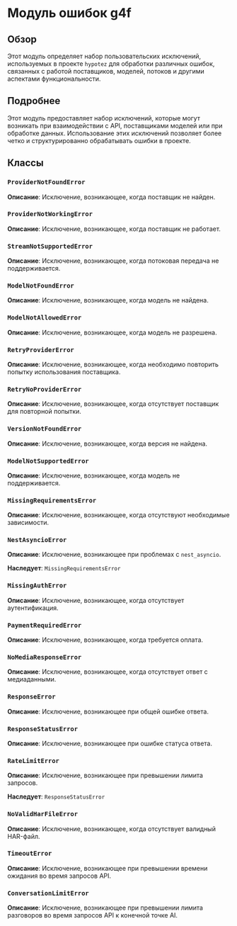 # Модуль ошибок g4f

## Обзор

Этот модуль определяет набор пользовательских исключений, используемых в проекте `hypotez` для обработки различных ошибок, связанных с работой поставщиков, моделей, потоков и другими аспектами функциональности.

## Подробнее

Этот модуль предоставляет набор исключений, которые могут возникать при взаимодействии с API, поставщиками моделей или при обработке данных. Использование этих исключений позволяет более четко и структурированно обрабатывать ошибки в проекте.

## Классы

### `ProviderNotFoundError`

**Описание**: Исключение, возникающее, когда поставщик не найден.

### `ProviderNotWorkingError`

**Описание**: Исключение, возникающее, когда поставщик не работает.

### `StreamNotSupportedError`

**Описание**: Исключение, возникающее, когда потоковая передача не поддерживается.

### `ModelNotFoundError`

**Описание**: Исключение, возникающее, когда модель не найдена.

### `ModelNotAllowedError`

**Описание**: Исключение, возникающее, когда модель не разрешена.

### `RetryProviderError`

**Описание**: Исключение, возникающее, когда необходимо повторить попытку использования поставщика.

### `RetryNoProviderError`

**Описание**: Исключение, возникающее, когда отсутствует поставщик для повторной попытки.

### `VersionNotFoundError`

**Описание**: Исключение, возникающее, когда версия не найдена.

### `ModelNotSupportedError`

**Описание**: Исключение, возникающее, когда модель не поддерживается.

### `MissingRequirementsError`

**Описание**: Исключение, возникающее, когда отсутствуют необходимые зависимости.

### `NestAsyncioError`

**Описание**: Исключение, возникающее при проблемах с `nest_asyncio`.

**Наследует**: `MissingRequirementsError`

### `MissingAuthError`

**Описание**: Исключение, возникающее, когда отсутствует аутентификация.

### `PaymentRequiredError`

**Описание**: Исключение, возникающее, когда требуется оплата.

### `NoMediaResponseError`

**Описание**: Исключение, возникающее, когда отсутствует ответ с медиаданными.

### `ResponseError`

**Описание**: Исключение, возникающее при общей ошибке ответа.

### `ResponseStatusError`

**Описание**: Исключение, возникающее при ошибке статуса ответа.

### `RateLimitError`

**Описание**: Исключение, возникающее при превышении лимита запросов.

**Наследует**: `ResponseStatusError`

### `NoValidHarFileError`

**Описание**: Исключение, возникающее, когда отсутствует валидный HAR-файл.

### `TimeoutError`

**Описание**: Исключение, возникающее при превышении времени ожидания во время запросов API.

### `ConversationLimitError`

**Описание**: Исключение, возникающее при превышении лимита разговоров во время запросов API к конечной точке AI.